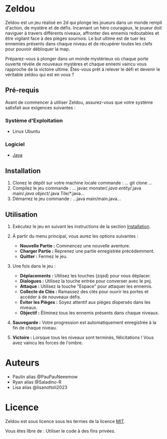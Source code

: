 # Zeldou

Zeldou est un jeu réalisé en 2d qui plonge les joueurs dans un monde rempli d'action, de mystère et de défis. 
Incarnant un héro courageux, le joueur doit naviguer à travers différents niveaux, affronter des ennemis redoutables  et être vigilant face à des pièges sournois.
Le but ultime est de tuer les ennemies présents dans chaque niveau et de récupérer toutes les clefs pour pouvoir débloquer la map.

Préparez-vous à plonger dans un monde mystérieux où chaque porte ouverte révèle de nouveaux mystères et chaque ennemi vaincu vous rapproche de la victoire ultime. 
Êtes-vous prêt à relever le défi et devenir le véritable zeldou qui est en vous ?

## Pré-requis
Avant de commencer à utiliser Zeldou, assurez-vous que votre système satisfait aux exigences suivantes :

### Système d'Exploitation

- Linux Ubuntu

### Logiciel

- [Java](https://www.oracle.com/java/technologies/javase-downloads.html)

## Installation 
1. Clonez le dépôt sur votre machine locale
commande : ... git clone ...
2. Compilez le jeu 
commande : ... javac monster/*.java entity/*.java main/*.java object/*.java Tile/*.java...
3. Démarrez le jeu
commande : ...java main/main.java...


## Utilisation

1. Exécutez le jeu en suivant les instructions de la section [Installation](#installation).

2. À partir du menu principal, vous aurez les options suivantes :
   - **Nouvelle Partie :** Commencez une nouvelle aventure.
   - **Charger Partie :** Reprenez une partie enregistrée précédemment.
   - **Quitter :** Fermez le jeu.

3. Une fois dans le jeu :
   - **Déplacements :** Utilisez les touches (zqsd) pour vous déplacer.
   - **Dialogues :** Utilisez la touche entrée pour converser avec le pnj.
   - **Attaque :** Utilisez la touche "Espace" pour attaquer les ennemis.
   - **Collecte de Clés :** Ramassez des clés pour ouvrir les portes et accéder à de nouveaux défis.
   - **Éviter les Pièges :** Soyez attentif aux pièges dispersés dans les niveaux.
   - **Objectif :** Éliminez tous les ennemis présents dans chaque niveaux.

4. **Sauvegarde :** Votre progression est automatiquement enregistrée à la fin de chaque niveau.

5. **Victoire :** Lorsque tous les niveaux sont terminés, félicitations ! Vous avez vaincu les forces de l'ombre.

# Auteurs 
- Paulin alias @PauPauNeeemow
- Ryan alias @Saladino-R
- Lisa alias @lisanottoli2023

# Licence
Zeldou  est sous licence sous les termes de la licence [MIT](LICENSE).

Vous êtes libre de :
Utiliser le code à des fins privées.